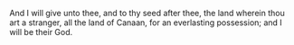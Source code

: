 And I will give unto thee, and to thy seed after thee, the land wherein thou art a stranger, all the land of Canaan, for an everlasting possession; and I will be their God.
